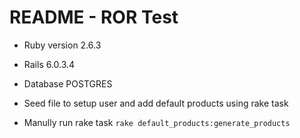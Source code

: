 # README - ROR Test 


* Ruby version 2.6.3

* Rails 6.0.3.4

* Database POSTGRES

* Seed file to setup user and add default products using rake task

* Manully run rake task  `rake default_products:generate_products`
